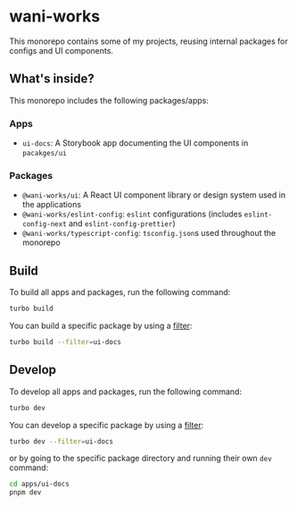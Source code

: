 # wani-works

This monorepo contains some of my projects, reusing internal packages for configs and UI components.

## What's inside?

This monorepo includes the following packages/apps:

### Apps

- `ui-docs`: A Storybook app documenting the UI components in `pacakges/ui`

### Packages

- `@wani-works/ui`: A React UI component library or design system used in the applications
- `@wani-works/eslint-config`: `eslint` configurations (includes `eslint-config-next` and `eslint-config-prettier`)
- `@wani-works/typescript-config`: `tsconfig.json`s used throughout the monorepo

## Build

To build all apps and packages, run the following command:

```bash
turbo build
```

You can build a specific package by using a [filter](https://turborepo.com/docs/crafting-your-repository/running-tasks#using-filters):

```bash
turbo build --filter=ui-docs
```

## Develop

To develop all apps and packages, run the following command:

```bash
turbo dev
```

You can develop a specific package by using a [filter](https://turborepo.com/docs/crafting-your-repository/running-tasks#using-filters):

```bash
turbo dev --filter=ui-docs
```

or by going to the specific package directory and running their own `dev` command:

```bash
cd apps/ui-docs
pnpm dev
```
